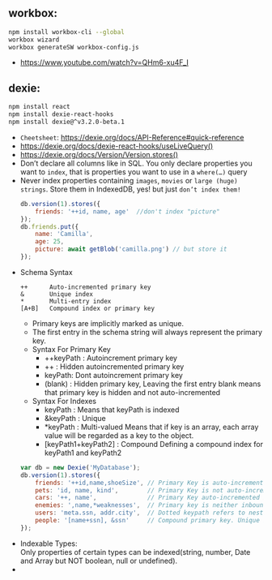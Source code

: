 ## workbox:
```sh
npm install workbox-cli --global
workbox wizard
workbox generateSW workbox-config.js
```
- https://www.youtube.com/watch?v=QHm6-xu4F_I



## dexie:
```sh
npm install react
npm install dexie-react-hooks
npm install dexie@^v3.2.0-beta.1
```
- `Cheetsheet`: https://dexie.org/docs/API-Reference#quick-reference 
- https://dexie.org/docs/dexie-react-hooks/useLiveQuery()
- https://dexie.org/docs/Version/Version.stores()
- Don’t declare all columns like in SQL. You only declare properties you want to `index`, that is properties you want to use in a `where(…)` query
- Never index properties containing `images`, `movies` or `large (huge) strings`. Store them in IndexedDB, yes! but just `don’t index them!`
    ```javascript
    db.version(1).stores({
        friends: '++id, name, age'  //don't index "picture"
    });
    db.friends.put({
        name: 'Camilla',
        age: 25,
        picture: await getBlob('camilla.png') // but store it
    });
    ```
- Schema Syntax
    ```
    ++	    Auto-incremented primary key
    &	    Unique index
    *	    Multi-entry index
    [A+B]	Compound index or primary key
    ```
    - Primary keys are implicitly marked as unique.
    - The first entry in the schema string will always represent the primary key.
    - Syntax For Primary Key
      - ++keyPath : Autoincrement primary key
      - ++	: Hidden autoincremented primary key
      - keyPath: Dont autoincrement primary key
      - (blank)	: Hidden primary key, Leaving the first entry blank means that primary key is hidden and not auto-incremented
    - Syntax For Indexes
      - keyPath : Means that keyPath is indexed
      - &keyPath : Unique
      - *keyPath : Multi-valued	Means that if key is an array, each array value will be regarded as a key to the object.
      - [keyPath1+keyPath2] : Compound Defining a compound index for keyPath1 and keyPath2
    ```js
    var db = new Dexie('MyDatabase');
    db.version(1).stores({
        friends: '++id,name,shoeSize', // Primary Key is auto-incremented (++id)
        pets: 'id, name, kind',        // Primary Key is not auto-incremented (id)
        cars: '++, name',              // Primary Key auto-incremented but not inbound
        enemies: ',name,*weaknesses',  // Primary key is neither inbound nor auto-incr, 'weaknesses' contains an array of keys (*)
        users: 'meta.ssn, addr.city',  // Dotted keypath refers to nested property 
        people: '[name+ssn], &ssn'     // Compound primary key. Unique index ssn
    });
    ```
- Indexable Types:<br/>
Only properties of certain types can be indexed(string, number, Date and Array but NOT boolean, null or undefined).
- 